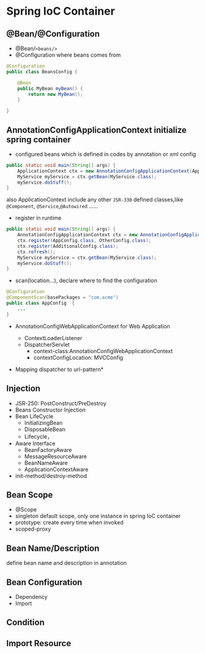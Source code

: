 # Spring IoC Container

## @Bean/@Configuration

- @Bean/```<beans/>```
- @Configuration
  where beans comes from

```java
@Configuration
public class BeansConfig {

    @Bean
    public MyBean myBean() {
        return new MyBean();
    }

}
```

## AnnotationConfigApplicationContext initialize spring container

- configured beans which is defined in codes by annotation or xml config

```java
public static void main(String[] args) {
    ApplicationContext ctx = new AnnotationConfigApplicationContext(AppConfig.class);
    MyService myService = ctx.getBean(MyService.class);
    myService.doStuff();
}
```

also ApplicationContext include any other
```JSR-330``` defined classes,like ```@Component```,
```@Service```,```@Autowired``` ......

- register in runtime

```java
public static void main(String[] args) {
    AnnotationConfigApplicationContext ctx = new AnnotationConfigApplicationContext();
    ctx.register(AppConfig.class, OtherConfig.class);
    ctx.register(AdditionalConfig.class);
    ctx.refresh();
    MyService myService = ctx.getBean(MyService.class);
    myService.doStuff();
}
```

- scan(location...), declare where to find the configuration

```java
@Configuration
@ComponentScan(basePackages = "com.acme")
public class AppConfig  {
    ...
}
```

- AnnotationConfigWebApplicationContext for Web Application
    
    * ContextLoaderListener
    * DispatcherServlet
      * context-class:AnnotationConfigWebApplicationContext
      * contextConfigLocation: MVCConfig

- Mapping dispatcher to url-pattern*

## Injection

- JSR-250: PostConstruct/PreDestroy
- Beans Constructor Injection
- Bean LifeCycle
  * InitializingBean
  * DisposableBean
  * Lifecycle，
- Aware Interface
  * BeanFactoryAware
  * MessageResourceAware
  * BeanNameAware
  * ApplicationContextAware
- init-method/destroy-method

## Bean Scope

- @Scope
- singleton default scope, only one instance in spring IoC container
- prototype: create every time when invoked
- scoped-proxy

## Bean Name/Description

define bean name and description in annotation

## Bean Configuration

- Dependency
- Import

## Condition

## Import Resource